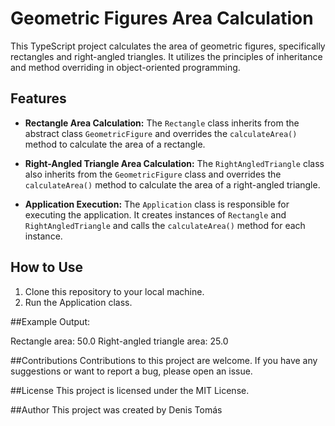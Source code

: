 # Geometric Figures Area Calculation

This TypeScript project calculates the area of geometric figures, specifically rectangles and right-angled triangles. It utilizes the principles of inheritance and method overriding in object-oriented programming.

## Features

- **Rectangle Area Calculation:** The `Rectangle` class inherits from the abstract class `GeometricFigure` and overrides the `calculateArea()` method to calculate the area of a rectangle.

- **Right-Angled Triangle Area Calculation:** The `RightAngledTriangle` class also inherits from the `GeometricFigure` class and overrides the `calculateArea()` method to calculate the area of a right-angled triangle.

- **Application Execution:** The `Application` class is responsible for executing the application. It creates instances of `Rectangle` and `RightAngledTriangle` and calls the `calculateArea()` method for each instance.

## How to Use

1. Clone this repository to your local machine.
2. Run the Application class.

##Example Output:

Rectangle area: 50.0
Right-angled triangle area: 25.0

##Contributions
Contributions to this project are welcome. If you have any suggestions or want to report a bug, please open an issue.

##License
This project is licensed under the MIT License.

##Author
This project was created by Denis Tomás
